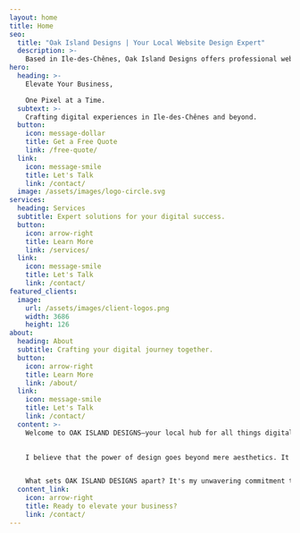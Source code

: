 ```yaml
---
layout: home
title: Home
seo:
  title: "Oak Island Designs | Your Local Website Design Expert"
  description: >-
    Based in Ile-des-Chênes, Oak Island Designs offers professional website design, development, and management. Elevate your business online today.
hero:
  heading: >-
    Elevate Your Business,

    One Pixel at a Time.
  subtext: >-
    Crafting digital experiences in Ile-des-Chênes and beyond.
  button:
    icon: message-dollar
    title: Get a Free Quote
    link: /free-quote/
  link:
    icon: message-smile
    title: Let's Talk
    link: /contact/
  image: /assets/images/logo-circle.svg
services:
  heading: Services
  subtitle: Expert solutions for your digital success.
  button:
    icon: arrow-right
    title: Learn More
    link: /services/
  link:
    icon: message-smile
    title: Let's Talk
    link: /contact/
featured_clients:
  image:
    url: /assets/images/client-logos.png
    width: 3686
    height: 126
about:
  heading: About
  subtitle: Crafting your digital journey together.
  button:
    icon: arrow-right
    title: Learn More
    link: /about/
  link:
    icon: message-smile
    title: Let's Talk
    link: /contact/
  content: >-
    Welcome to OAK ISLAND DESIGNS—your local hub for all things digital design. I've called Ile-des-Chênes, Manitoba home for a long time and have spent the last 10 years helping businesses across the region establish and strengthen their online presence. I’ve partnered with diverse businesses, big and small, in Grande Pointe, Niverville, Lorette, Steinbach, and Winnipeg, and turned their digital dreams into reality.

    
    I believe that the power of design goes beyond mere aesthetics. It's about communicating your unique story to your audience, building connections, and driving action. Whether it's through a visually stunning and user-friendly website, a memorable logo, or a powerful Shopify store, I'm committed to making your brand shine in the digital landscape.


    What sets OAK ISLAND DESIGNS apart? It's my unwavering commitment to transparency, affordability, and clear communication. You won't find any hidden costs here, only honest work. Regardless of your budget, I strive to deliver value that exceeds your investment. And from our first conversation to the final product, I'll keep you in the loop, ensuring that you're part of the journey every step of the way.
  content_link:
    icon: arrow-right
    title: Ready to elevate your business?
    link: /contact/
---
```

